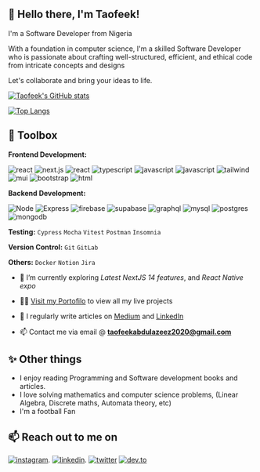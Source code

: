 ## 👋 Hello there, I'm Taofeek!

I'm a Software Developer from Nigeria

With a foundation in computer science, I'm a skilled Software Developer who is passionate about crafting well-structured, 
efficient, and ethical code from intricate concepts and designs

Let's collaborate and bring your ideas to life. 

[![Taofeek's GitHub stats](https://github-readme-stats.vercel.app/api?username=Taofeekabdulazeez&show_icons=true&layout=compact&theme=dark)](https://github.com/Taofeekabdulazeez)

[![Top Langs](https://github-readme-stats.vercel.app/api/top-langs/?username=Taofeekabdulazeez&layout=compact&theme=dark)](https://github.com/Taofeekabdulazeez)


## 🔧 Toolbox

**Frontend Development:**

![react](https://img.shields.io/badge/react-1DA1F2?style=for-the-badge&logo=react&logoColor=white) 
![next.js](https://img.shields.io/badge/next.js-black?style=for-the-badge&logo=next.js&logoColor=white) 
![react](https://img.shields.io/badge/reactnative-1DA1F2?style=for-the-badge&logo=react&logoColor=white) 
![typescript](https://img.shields.io/badge/typescript-blue?style=for-the-badge&logo=typescript&logoColor=white) 
![javascript](https://img.shields.io/badge/javascript-yellow?style=for-the-badge&logo=javascript&logoColor=white)
![javascript](https://img.shields.io/badge/CSS-264de4?style=for-the-badge&logo=css3&logoColor=white)
![tailwind](https://img.shields.io/badge/tailwindcss-lightblue?style=for-the-badge&logo=tailwindcss&logoColor=white) 
![mui](https://img.shields.io/badge/MUI-blue?style=for-the-badge&logo=mui&logoColor=white) 
![bootstrap](https://img.shields.io/badge/bootstrap-purple?style=for-the-badge&logo=bootstrap&logoColor=white) 
![html](https://img.shields.io/badge/HTML-e34c26?style=for-the-badge&logo=html5&logoColor=white)

**Backend Development:** 

![Node](https://img.shields.io/badge/node.js-026e00?style=for-the-badge&logo=node.js&logoColor=white) 
![Express](https://img.shields.io/badge/express-white?style=for-the-badge&logo=express&logoColor=black) 
![firebase](https://img.shields.io/badge/firebase-yellow?style=for-the-badge&logo=firebase&logoColor=white)
![supabase](https://img.shields.io/badge/supabase-3ecfb2?style=for-the-badge&logo=supabase&logoColor=white)
![graphql](https://img.shields.io/badge/graphql-e10098?style=for-the-badge&logo=graphql&logoColor=white)
![mysql](https://img.shields.io/badge/mysql-3E6E93?style=for-the-badge&logo=mysql&logoColor=white)
![postgres](https://img.shields.io/badge/postgres-699eca?style=for-the-badge&logo=postgresql&logoColor=white)
![mongodb](https://img.shields.io/badge/mongodb-00684A?style=for-the-badge&logo=mongodb&logoColor=white)

**Testing:** 
`Cypress` `Mocha` `Vitest` `Postman` `Insomnia`

**Version Control:** `Git` `GitLab`

**Others:** `Docker` `Notion` `Jira`

- 🌱 I’m currently exploring *Latest NextJS 14 features*, and *React Native expo*

- 👨‍💻 [Visit my Portofilo](https://taofeekabdulazeez.vercel.app/) to view all my live projects

- 📝 I regularly write articles on [Medium](https://medium.com/@taofeekabdulazeez2020) and [LinkedIn](https://www.linkedin.com/in/taofeek-abdulazeez-8a2780237/)

- 📫 Contact me via email @ **taofeekabdulazeez2020@gmail.com**

## ✨ Other things

- I enjoy reading Programming and Software development books and articles.
- I love solving mathematics and computer science problems, (Linear Algebra, Discrete maths, Automata theory, etc)
- I'm a football Fan

## 📫 Reach out to me on
[![instagram](https://img.shields.io/badge/instagram-purple?style=for-the-badge&logo=instagram&logoColor=white)](https://www.instagram.com/taofeekabdulazeez_/).
[![linkedin](https://img.shields.io/badge/linkedin-0A66C2?style=for-the-badge&logo=linkedin&logoColor=white)](https://www.linkedin.com/in/taofeek-abdulazeez-8a2780237/).
[![twitter](https://img.shields.io/badge/twitter-1DA1F2?style=for-the-badge&logo=twitter&logoColor=white)](https://x.com/SirFeeky)
[![dev.to](https://img.shields.io/badge/dev.to-0A0A0A?style=for-the-badge&logo=dev.to&logoColor=white)](https://dev.to/sirfeeky)



 
